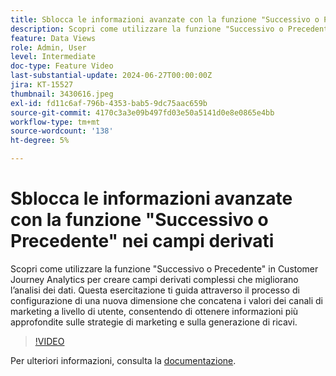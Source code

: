 ```yaml
---
title: Sblocca le informazioni avanzate con la funzione "Successivo o Precedente" nei campi derivati
description: Scopri come utilizzare la funzione "Successivo o Precedente" in Customer Journey Analytics per creare campi derivati complessi che migliorano l’analisi dei dati. Questa esercitazione ti guida attraverso il processo di configurazione di una nuova dimensione che concatena i valori dei canali di marketing a livello di utente, consentendo di ottenere informazioni più approfondite sulle strategie di marketing e sulla generazione di ricavi.
feature: Data Views
role: Admin, User
level: Intermediate
doc-type: Feature Video
last-substantial-update: 2024-06-27T00:00:00Z
jira: KT-15527
thumbnail: 3430616.jpeg
exl-id: fd11c6af-796b-4353-bab5-9dc75aac659b
source-git-commit: 4170c3a3e09b497fd03e50a5141d0e8e0865e4bb
workflow-type: tm+mt
source-wordcount: '138'
ht-degree: 5%

---
```


# Sblocca le informazioni avanzate con la funzione &quot;Successivo o Precedente&quot; nei campi derivati

Scopri come utilizzare la funzione &quot;Successivo o Precedente&quot; in Customer Journey Analytics per creare campi derivati complessi che migliorano l’analisi dei dati. Questa esercitazione ti guida attraverso il processo di configurazione di una nuova dimensione che concatena i valori dei canali di marketing a livello di utente, consentendo di ottenere informazioni più approfondite sulle strategie di marketing e sulla generazione di ricavi.

>[!VIDEO](https://video.tv.adobe.com/v/3430616/?learn=on)

Per ulteriori informazioni, consulta la [documentazione](https://experienceleague.adobe.com/it/docs/analytics-platform/using/cja-dataviews/derived-fields).
